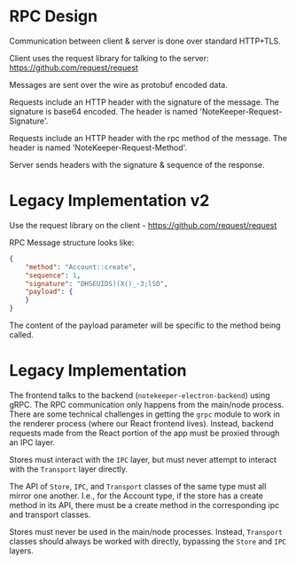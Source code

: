 # RPC Design

Communication between client & server is done over standard HTTP+TLS.

Client uses the request library for talking to the server:
https://github.com/request/request

Messages are sent over the wire as protobuf encoded data.

Requests include an HTTP header with the signature of the message.
The signature is base64 encoded.
The header is named 'NoteKeeper-Request-Signature'.

Requests include an HTTP header with the rpc method of the message.
The header is named 'NoteKeeper-Request-Method'.

Server sends headers with the signature & sequence of the response.

# Legacy Implementation v2

Use the request library on the client - https://github.com/request/request

RPC Message structure looks like:

```json
{
    "method": "Account::create",
    "sequence": 1,
    "signature": "DHSEUIDS)(X()_-3;lSD",
    "payload": {
    }
}
```

The content of the payload parameter will be specific to the method being called.

# Legacy Implementation

The frontend talks to the backend (`notekeeper-electron-backend`) using gRPC.
The RPC communication only happens from the main/node process.  There are some
technical challenges in getting the `grpc` module to work in the renderer
process (where our React frontend lives).  Instead, backend requests made from
the React portion of the app must be proxied through an IPC layer.

Stores must interact with the `IPC` layer, but must never attempt to interact
with the `Transport` layer directly.

The API of `Store`, `IPC`, and `Transport` classes of the same type must all
mirror one another. I.e., for the Account type, if the store has a create
method in its API, there must be a create method in the corresponding ipc and
transport classes.

Stores must never be used in the main/node processes.  Instead, `Transport`
classes should always be worked with directly, bypassing the `Store` and `IPC`
layers.
